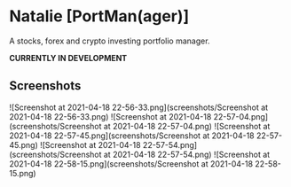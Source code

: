 # Natalie [PortMan(ager)]
A stocks, forex and crypto investing portfolio manager.

**CURRENTLY IN DEVELOPMENT**

## Screenshots
![Screenshot at 2021-04-18 22-56-33.png](screenshots/Screenshot at 2021-04-18 22-56-33.png)
![Screenshot at 2021-04-18 22-57-04.png](screenshots/Screenshot at 2021-04-18 22-57-04.png)
![Screenshot at 2021-04-18 22-57-45.png](screenshots/Screenshot at 2021-04-18 22-57-45.png)
![Screenshot at 2021-04-18 22-57-54.png](screenshots/Screenshot at 2021-04-18 22-57-54.png)
![Screenshot at 2021-04-18 22-58-15.png](screenshots/Screenshot at 2021-04-18 22-58-15.png)